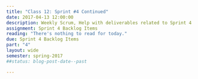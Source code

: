 ```yaml
---
title: "Class 12: Sprint #4 Continued"
date: 2017-04-13 12:00:00
description: Weekly Scrum, Help with deliverables related to Sprint 4
assignment: Sprint 4 Backlog Items
reading: "There's nothing to read for today."
due: Sprint 4 Backlog Items
part: "4"
layout: wide
semester: spring-2017
##status: blog-post-date--past

---
```

